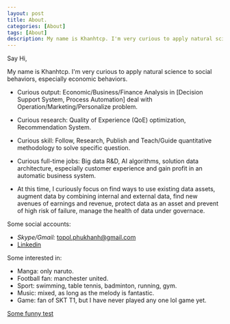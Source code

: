 ```yaml
---
layout: post
title: About.
categories: [About]
tags: [About]
description: My name is Khanhtcp. I'm very curious to apply natural science to social behaviors, especially economic behaviors.
---
```


Say Hi,

My name is Khanhtcp. I'm very curious to apply natural science to social behaviors, especially economic behaviors.

- Curious output: Economic/Business/Finance Analysis in [Decision Support System, Process Automation] deal with Operation/Marketing/Personalize problem.

- Curious research: Quality of Experience (QoE) optimization, Recommendation System.

- Curious skill: Follow, Research, Publish and Teach/Guide quantitative methodology to solve specific question.

- Curious full-time jobs: Big data R&D,  AI algorithms, solution data architecture, especially customer experience and gain profit in an automatic business system.

- At this time, I curiously focus on find ways to use existing data assets, augment data by combining internal and external data, find new avenues of earnings and revenue, protect data as an asset and prevent of high risk of failure, manage the health of data under governace.

Some social accounts:

- *Skype/Gmail:* topol.phukhanh@gmail.com
- [Linkedin](https://www.linkedin.com/in/trancongphukhanh/)


Some interested in:
- Manga: only naruto.
- Football fan: manchester united.
- Sport: swimming, table tennis, badminton, running, gym.
- Music: mixed, as long as the melody is fantastic.
- Game: fan of SKT T1, but I have never played any one lol game yet.

 [Some funny test ](https://docs.google.com/document/d/1EXlesvacTVj0AgZ8viSuxzJdSFzCXqx15p61jKh2-xg/edit?usp=sharing)


<!-- Global site tag (gtag.js) - Google Analytics -->
<script async src="https://www.googletagmanager.com/gtag/js?id=UA-162879006-1"></script>
<script>
  window.dataLayer = window.dataLayer || [];
  function gtag(){dataLayer.push(arguments);}
  gtag('js', new Date());

  gtag('config', 'UA-162879006-1');
</script>

